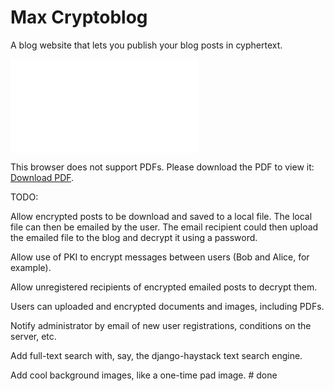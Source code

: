 # Max Cryptoblog

A blog website that lets you publish your blog posts in cyphertext.

<object data="max_cryptoblog_screenshots 6 pages ocr.pdf" type="application/pdf" width="700px" height="700px">
    <embed src="max_cryptoblog_screenshots 6 pages ocr.pdf">
        <p>This browser does not support PDFs. Please download the PDF to view it: <a href="max_cryptoblog_screenshots 6 pages ocr.pdf">Download PDF</a>.</p>
    </embed>
</object>



TODO:

Allow encrypted posts to be download and saved to a local file.  The local file can then be emailed by the user.  The email recipient could then upload the emailed file to the blog and decrypt it using a password.

Allow use of PKI to encrypt messages between users (Bob and Alice, for example).

Allow unregistered recipients of encrypted emailed posts to decrypt them.

Users can uploaded and encrypted documents and images, including PDFs.

Notify administrator by email of new user registrations, conditions on the server, etc.

Add full-text search with, say, the django-haystack text search engine.

Add cool background images, like a one-time pad image. # done
